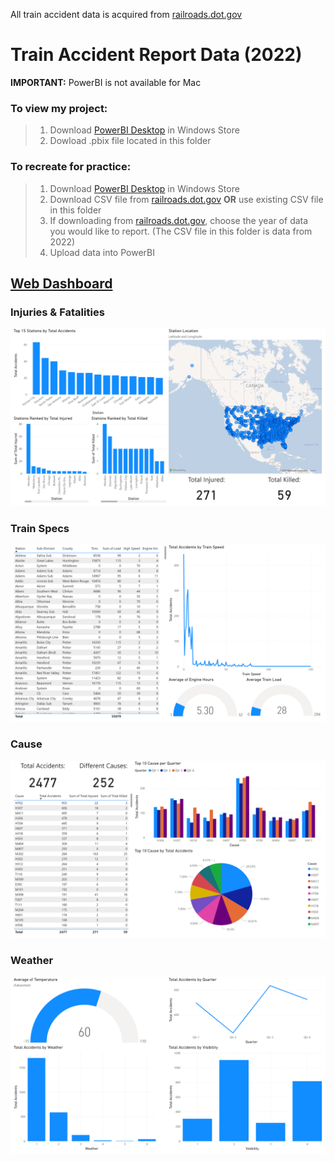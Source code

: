 All train accident data is acquired from [railroads.dot.gov](https://railroads.dot.gov/safety-data/accident-and-incident-reporting/train-accident-reports/train-accident-reports)
# Train Accident Report Data (2022)

**IMPORTANT:** PowerBI is not available for Mac

### **To view my project:**
> 1. Download [PowerBI Desktop](https://aka.ms/pbidesktopstore) in Windows Store
> 2. Dowload .pbix file located in this folder


### **To recreate for practice:**
> 1. Download [PowerBI Desktop](https://aka.ms/pbidesktopstore) in Windows Store
> 2. Download CSV file from [railroads.dot.gov](https://railroads.dot.gov/safety-data/accident-and-incident-reporting/train-accident-reports/train-accident-reports) **OR** use existing CSV file in this folder
> 3. If downloading from [railroads.dot.gov](https://railroads.dot.gov/safety-data/accident-and-incident-reporting/train-accident-reports/train-accident-reports), choose the year of data you would like to report. (The CSV file in this folder is data from 2022)
> 4. Upload data into PowerBI


## [Web Dashboard](https://app.powerbi.com/groups/me/dashboards/353e5705-f284-4780-9a70-2b6adf4ab8be?ctid=eb095636-1052-4895-952b-1ff9df1d1121&pbi_source=linkShare)
### Injuries & Fatalities
![](etc/Injuries_&_Fatalities.png)

### Train Specs
![](etc/Train_Specs.png)

### Cause
![](etc/Cause.png)

### Weather
![](etc/Weather.png)



